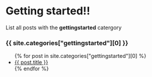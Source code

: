 # Getting started!!

List all posts with the **gettingstarted** catergory 

<!--{% for category in site.categories %}-->
  <h3>{{ site.categories["gettingstarted"][0] }}</h3>
  <ul>
    {% for post in site.categories["gettingstarted"][0] %}
      <li><a href="{{ post.url }}">{{ post.title }}</a></li>
    {% endfor %}
  </ul>
